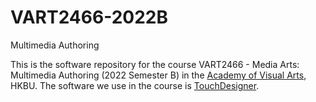 # VART2466-2022B
Multimedia Authoring

This is the software repository for the course VART2466 - Media Arts: Multimedia Authoring (2022 Semester B) in the [Academy of Visual Arts](http://ava.hkbu.edu.hk/), HKBU. The software we use in the course is [TouchDesigner](http://derivative.ca/).

